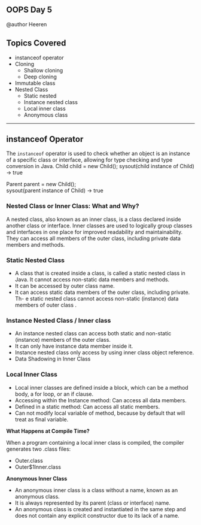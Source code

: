 ## OOPS Day 5

 @author Heeren

 **Topics Covered**
--------------
- instanceof operator
- Cloning
  - Shallow cloning 
  - Deep cloning 
- Immutable class
- Nested Class
    - Static nested
    - Instance nested class
    - Local inner class
    - Anonymous class
--------------
## instanceof Operator

The `instanceof` operator is used to check whether an object is an instance of a specific class or interface, allowing for type checking and type conversion in Java.
Child child = new Child();
sysout(child instance of Child) ->   true   
   
Parent parent = new Child();   
sysout(parent instance of Child) ->   true

###  Nested Class or Inner Class: What and Why?

A nested class, also known as an inner class, is a class declared inside another class or interface. Inner classes are used to logically group classes and interfaces in one place for improved readability and maintainability. They can access all members of the outer class, including private data members and methods.

### Static Nested Class

- A class that is created inside a class, is called a static nested class in Java. It cannot access non-static data members and methods. 
- It can be accessed by outer class name.
- It can access static data members of the outer class, including private.
Th- e static nested class cannot access non-static (instance) data members of outer class .


### Instance Nested Class / Inner class

- An instance nested class can access both static and non-static (instance) members of the outer class.
- It can only have instance data member inside it.
- Instance nested class only access by using inner class object reference.
- Data Shadowing in Inner Class

### Local Inner Class

- Local inner classes are defined inside a block, which can be a method body, a for loop, or an if clause.
- Accessing within the Instance method: Can access all data members.
- Defined in a static method: Can access all static members.
- Can not modify local variable of method, because by default that will treat as final variable.

**What Happens at Compile Time?**

When a program containing a local inner class is compiled, the compiler generates two .class files:

- Outer.class
- Outer$1Inner.class

**Anonymous Inner Class**

- An anonymous inner class is a class without a name, known as an anonymous class. 
- It is always represented by its parent (class or interface) name. 
- An anonymous class is created and instantiated in the same step and does not contain any explicit constructor due to its lack of a name.



